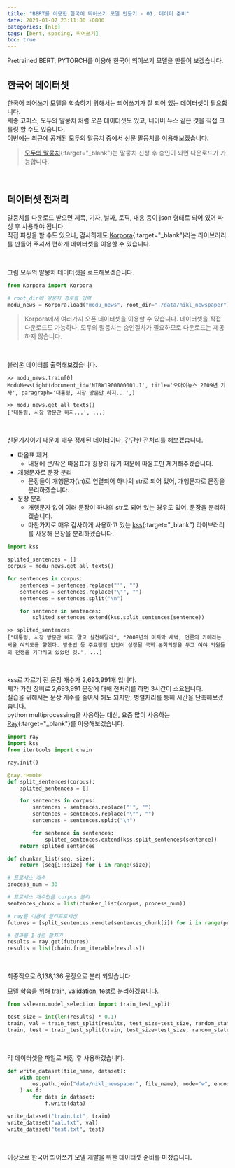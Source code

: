 ```yaml
---
title: "BERT를 이용한 한국어 띄어쓰기 모델 만들기 - 01. 데이터 준비"
date: 2021-01-07 23:11:00 +0800
categories: [nlp]
tags: [bert, spacing, 띄어쓰기]
toc: true
---
```


Pretrained BERT, PYTORCH를 이용해 한국어 띄어쓰기 모델을 만들어 보겠습니다.

## 한국어 데이터셋
한국어 띄어쓰기 모델을 학습하기 위해서는 띄어쓰기가 잘 되어 있는 데이터셋이 필요합니다.  
세종 코퍼스, 모두의 말뭉치 처럼 오픈 데이터셋도 있고, 네이버 뉴스 같은 것을 직접 크롤링 할 수도 있습니다.  
이번에는 최근에 공개된 모두의 말뭉치 중에서 신문 말뭉치를 이용해보겠습니다.

> [모두의 말뭉치](https://corpus.korean.go.kr){:target="_blank"}는 말뭉치 신청 후 승인이 되면 다운로드가 가능합니다.  


<br/>

## 데이터셋 전처리
말뭉치를 다운로드 받으면 제목, 기자, 날짜, 토픽, 내용 등이 json 형태로 되어 있어 파싱 후 사용해야 됩니다.  
직접 파싱을 할 수도 있으나, 감사하게도 [Korpora](https://github.com/ko-nlp/Korpora){:target="_blank"}라는 라이브러리를 만들어 주셔서 편하게 데이터셋을 이용할 수 있습니다.

&nbsp;

그럼 모두의 말뭉치 데이터셋을 로드해보겠습니다.
```python
from Korpora import Korpora

# root_dir에 말뭉치 경로를 입력
modu_news = Korpora.load("modu_news", root_dir="./data/nikl_newspaper")
```
>Korpora에서 여러가지 오픈 데이터셋을 이용할 수 있습니다. 데이터셋을 직접 다운로드도 가능하나, 모두의 말뭉치는 승인절차가 필요하므로 다운로드는 제공하지 않습니다.

&nbsp;

불러온 데이터를 출력해보겠습니다.
```shell
>> modu_news.train[0]
ModuNewsLight(document_id='NIRW1900000001.1', title='오마이뉴스 2009년 기사', paragraph='대통령, 시장 방문만 하지...',)

>> modu_news.get_all_texts()
['대통령, 시장 방문만 하지...', ...]
```

&nbsp;

신문기사이기 때문에 매우 정제된 데이터이나, 간단한 전처리를 해보겠습니다.

* 따옴표 제거
    * 내용에 큰/작은 따옴표가 굉장히 많기 때문에 따옴표만 제거해주겠습니다.
* 개행문자로 문장 분리
    * 문장들이 개행문자(\n)로 연결되어 하나의 str로 되어 있어, 개행문자로 문장을 분리하겠습니다.
* 문장 분리
    * 개행문자 없이 여러 문장이 하나의 str로 되어 있는 경우도 있어, 문장을 분리하겠습니다.
    * 마찬가지로 매우 감사하게 사용하고 있는 [kss](https://github.com/hyunwoongko/kss){:target="_blank"} 라이브러리를 사용해 문장을 분리하겠습니다.
    
```python
import kss

splited_sentences = []
corpus = modu_news.get_all_texts()

for sentences in corpus:
    sentences = sentences.replace("'", "")
    sentences = sentences.replace("\"", "")
    sentences = sentences.split("\n")

    for sentence in sentences:
        splited_sentences.extend(kss.split_sentences(sentence))
```

```shell
>> splited_sentences
["대통령, 시장 방문만 하지 말고 실천해달라", "2008년의 마지막 새벽, 언론의 카메라는 서울 여의도를 향했다. 방송법 등 주요쟁점 법안이 상정될 국회 본회의장을 두고 여야 의원들의 전쟁을 기다리고 있었던 것.", ...]
```

&nbsp;

kss로 자르기 전 문장 개수가 2,693,991개 입니다.  
제가 가진 장비로 2,693,991 문장에 대해 전처리를 하면 3시간이 소요됩니다.  
실습을 위해서는 문장 개수를 줄여서 해도 되지만, 병렬처리를 통해 시간을 단축해보겠습니다.  
python multiprocessing을 사용하는 대신, 요즘 많이 사용하는 [Ray](https://docs.ray.io/en/master/index.html){:target="_blank"}를 이용해보겠습니다.  


```python
import ray
import kss
from itertools import chain

ray.init()

@ray.remote
def split_sentences(corpus):
    splited_sentences = []

    for sentences in corpus:
        sentences = sentences.replace("'", "")
        sentences = sentences.replace("\"", "")
        sentences = sentences.split("\n")

        for sentence in sentences:
            splited_sentences.extend(kss.split_sentences(sentence))
    return splited_sentences

def chunker_list(seq, size):
    return (seq[i::size] for i in range(size))

# 프로세스 개수
process_num = 30

# 프로세스 개수만큼 corpus 분리
sentences_chunk = list(chunker_list(corpus, process_num))

# ray를 이용해 멀티프로세싱
futures = [split_sentences.remote(sentences_chunk[i]) for i in range(process_num)]

# 결과를 1-d로 합치기
results = ray.get(futures)
results = list(chain.from_iterable(results))
```

&nbsp;

최종적으로 6,138,136 문장으로 분리 되었습니다.  

모델 학습을 위해 train, validation, test로 분리하겠습니다.

```python
from sklearn.model_selection import train_test_split

test_size = int(len(results) * 0.1)
train, val = train_test_split(results, test_size=test_size, random_state=111)
train, test = train_test_split(train, test_size=test_size, random_state=111)
```

&nbsp;

각 데이터셋을 파일로 저장 후 사용하겠습니다.

```python
def write_dataset(file_name, dataset):
    with open(
        os.path.join("data/nikl_newspaper", file_name), mode="w", encoding="utf-8"
    ) as f:
        for data in dataset:
            f.write(data)

write_dataset("train.txt", train)
write_dataset("val.txt", val)
write_dataset("test.txt", test)
```
&nbsp;

이상으로 한국어 띄어쓰기 모델 개발을 위한 데이터셋 준비를 마쳤습니다.